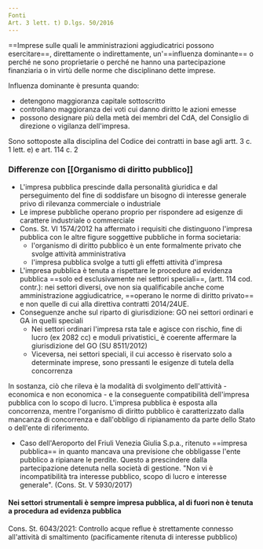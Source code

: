 ```yaml
---
Fonti
Art. 3 lett. t) D.lgs. 50/2016
---
```


==Imprese sulle quali le amministrazioni aggiudicatrici possono esercitare==, direttamente o indirettamente, un'==influenza dominante== o perché ne sono proprietarie o perché ne hanno una partecipazione finanziaria o in virtù delle norme che disciplinano dette imprese.

Influenza dominante è presunta quando:
- detengono maggioranza capitale sottoscritto
- controllano maggioranza dei voti cui danno diritto le azioni emesse
- possono designare più della metà dei membri del CdA, del Consiglio di direzione o vigilanza dell'impresa.

Sono sottoposte alla disciplina del Codice dei contratti in base agli artt. 3 c. 1 lett. e) e art. 114 c. 2


### Differenze con [[Organismo di diritto pubblico]]
- L'impresa pubblica prescinde dalla personalità giuridica e dal perseguimento del fine di soddisfare un bisogno di interesse generale privo di rilevanza commerciale o industriale
- Le imprese pubbliche operano proprio per rispondere ad esigenze di carattere industriale o commerciale
- Cons. St. VI 1574/2012 ha affermato i requisiti che distinguono l'impresa pubblica con le altre figure soggettive pubbliche in forma societaria:
	- l'organismo di diritto pubblico è un ente formalmente privato che svolge attività amministrativa
	- l'impresa pubblica svolge a tutti gli effetti attività d'impresa
- L'impresa pubblica è tenuta a rispettare le procedure ad evidenza pubblica ==solo ed esclusivamente nei settori speciali==, (artt. 114 cod. contr.): nei settori diversi, ove non sia qualificabile anche come amministrazione aggiudicatrice, ==operano le norme di diritto privato== e non quelle di cui alla direttiva contratti 2014/24UE.
- Conseguenze anche sul riparto di giurisdizione: GO nei settori ordinari e GA in quelli speciali
	- Nei settori ordinari l'impresa rsta tale e agisce con rischio, fine di lucro (ex 2082 cc) e moduli privatistici_ è coerente affermare la giurisdizione del GO (SU 8511/2012)
	- Viceversa, nei settori speciali, il cui accesso è riservato solo a determinate imprese, sono pressanti le esigenze di tutela della concorrenza 

In sostanza, ciò che rileva è la modalità di svolgimento dell'attività - economica e non economica - e la conseguente compatibilità dell'impresa pubblica con lo scopo di lucro.
L'impresa pubblica è esposta alla concorrenza, mentre l'organismo di diritto pubblico è caratterizzato dalla mancanza di concorrenza e dall'obbligo di ripianamento da parte dello Stato o dell'ente di riferimento.

- Caso dell'Aeroporto del Friuli Venezia Giulia S.p.a., ritenuto ==impresa pubblica== in quanto mancava una previsione che obbligasse l'ente pubblico a ripianare le perdite. Questo a prescindere dalla partecipazione detenuta nella società di gestione. "Non vi è incompatibilità tra interesse pubblico, scopo di lucro e interesse generale". (Cons. St. V 5930/2017)

#### Nei settori strumentali è sempre impresa pubblica, al di fuori non è tenuta a procedura ad evidenza pubblica
Cons. St. 6043/2021: Controllo acque reflue è strettamente connesso all'attività di smaltimento (pacificamente ritenuta di interesse pubblico)